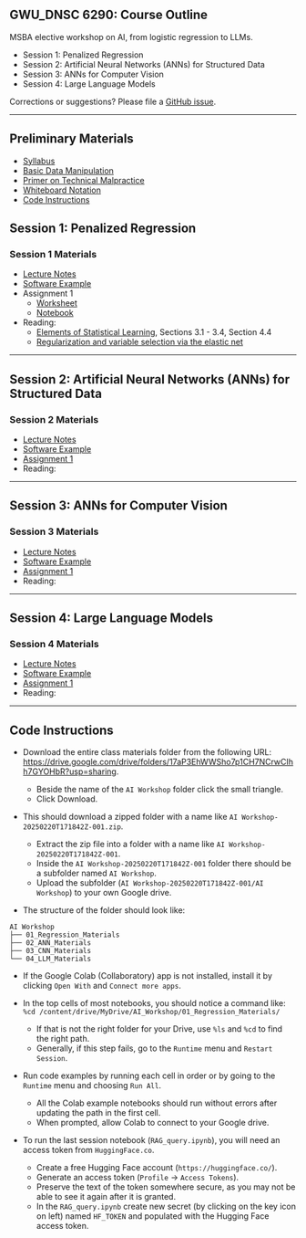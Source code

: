 ## GWU_DNSC 6290: Course Outline

MSBA elective workshop on AI, from logistic regression to LLMs.

* Session 1: Penalized Regression
* Session 2: Artificial Neural Networks (ANNs) for Structured Data 
* Session 3: ANNs for Computer Vision
* Session 4: Large Language Models

Corrections or suggestions? Please file a [GitHub issue](https://github.com/jphall663/GWU_practical_ai/issues/new).

***

## Preliminary Materials

 * [Syllabus]()
 * [Basic Data Manipulation](https://github.com/jphall663/GWU_data_mining/blob/master/01_basic_data_prep/01_basic_data_prep.md)
 * [Primer on Technical Malpractice](https://docs.google.com/presentation/d/1cZeaoIp4cQsVY_gj2a5Pg7ygexepQZRS-ZEn6n2QqEU/edit?usp=sharing)
 * [Whiteboard Notation](https://docs.google.com/presentation/d/1Axf9dizaE3XvGRelBHfsnAlMUPFuMExQ2WNVwQBKMrw/edit?usp=sharing)
 * [Code Instructions](#code-instructions)

## Session 1: Penalized Regression

### Session 1 Materials

* [Lecture Notes](https://docs.google.com/presentation/d/1JVTu_mR_wEoFX66mpy5VxckZLSlaPr8D/edit?usp=sharing&ouid=102464801992802063798&rtpof=true&sd=true)
* [Software Example](https://drive.google.com/file/d/1Se-4yUkheQa3SOGGHfrsT-x5ZS529fl8/view?usp=sharing)
* Assignment 1
  * [Worksheet](https://docs.google.com/document/d/1qwrEl1vztt_NrtCHXQkYrL_C0Ih9PyuU/edit?usp=sharing&ouid=102464801992802063798&rtpof=true&sd=true)
  * [Notebook](https://drive.google.com/file/d/16gq6Bu74DTkIFnaDr3rJp69ebm8Q-1UN/view?usp=sharing)
* Reading:
  * [Elements of Statistical Learning](https://hastie.su.domains/ElemStatLearn/), Sections 3.1 - 3.4, Section 4.4
  * [Regularization and variable selection via the elastic net](https://hastie.su.domains/Papers/B67.2%20(2005)%20301-320%20Zou%20&%20Hastie.pdf)

***

## Session 2: Artificial Neural Networks (ANNs) for Structured Data 

### Session 2 Materials

* [Lecture Notes]()
* [Software Example]()
* [Assignment 1]()
* Reading: 
  
***

## Session 3: ANNs for Computer Vision

### Session 3 Materials

* [Lecture Notes]()
* [Software Example]()
* [Assignment 1]()
* Reading: 

***   

## Session 4: Large Language Models

### Session 4 Materials

* [Lecture Notes]()
* [Software Example]()
* [Assignment 1]()
* Reading:

***

## Code Instructions

* Download the entire class materials folder from the following URL: https://drive.google.com/drive/folders/17aP3EhWWSho7p1CH7NCrwCIhh7GYOHbR?usp=sharing.
  * Beside the name of the `AI Workshop` folder click the small triangle.
  * Click Download.

* This should download a zipped folder with a name like `AI Workshop-20250220T171842Z-001.zip`.
  * Extract the zip file into a folder with a name like `AI Workshop-20250220T171842Z-001`.
  * Inside the `AI Workshop-20250220T171842Z-001` folder there should be a subfolder named `AI Workshop`.
  * Upload the subfolder (`AI Workshop-20250220T171842Z-001/AI Workshop`) to your own Google drive.

* The structure of the folder should look like:

```
AI Workshop
├── 01_Regression_Materials
├── 02_ANN_Materials
├── 03_CNN_Materials
└── 04_LLM_Materials
```

* If the Google Colab (Collaboratory) app is not installed, install it by clicking `Open With` and `Connect more apps`. 

* In the top cells of most notebooks, you should notice a command like: `%cd /content/drive/MyDrive/AI_Workshop/01_Regression_Materials/`
  * If that is not the right folder for your Drive, use `%ls` and `%cd` to find the right path.
  * Generally, if this step fails, go to the `Runtime` menu and `Restart Session`. 

* Run code examples by running each cell in order or by going to the `Runtime` menu and choosing `Run All`.
  * All the Colab example notebooks should run without errors after updating the path in the first cell.
  * When prompted, allow Colab to connect to your Google drive.

* To run the last session notebook (`RAG_query.ipynb`), you will need an access token from `HuggingFace.co`.
  * Create a free Hugging Face account (`https://huggingface.co/`).
  * Generate an access token (`Profile` -> `Access Tokens`).
  * Preserve the text of the token somewhere secure, as you may not be able to see it again after it is granted.
  * In the `RAG_query.ipynb` create new secret (by clicking on the key icon on left) named `HF_TOKEN` and populated with the Hugging Face access token.
